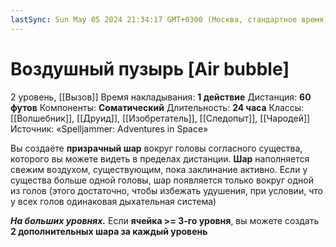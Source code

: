 ```yaml
---
lastSync: Sun May 05 2024 21:34:17 GMT+0300 (Москва, стандартное время)
---
```

# Воздушный пузырь [Air bubble]
2 уровень, [[Вызов]]
Время накладывания: **1 действие**
Дистанция: **60 футов**
Компоненты: **Соматический**
Длительность: **24 часа**
Классы: [[Волшебник]], [[Друид]], [[Изобретатель]], [[Следопыт]], [[Чародей]]
Источник: «Spelljammer: Adventures in Space»

Вы создаёте **призрачный шар** вокруг головы согласного существа, которого вы можете видеть в пределах дистанции. **Шар** наполняется свежим воздухом, существующим, пока заклинание активно. Если у существа больше одной головы, шар появляется только вокруг одной из голов (этого достаточно, чтобы избежать удушения, при условии, что у всех голов одинаковая дыхательная система)

**_На больших уровнях._** Если **ячейка >= 3-го уровня**, вы можете создать **2 дополнительных шара за каждый уровень**
